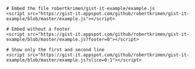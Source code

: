
    # Embed the file robertkrimen/gist-it-example/example.js
    <script src="https://gist-it.appspot.com/github/robertkrimen/gist-it-example/blob/master/example.js"></script>

    # Embed without a footer
    <script src="https://gist-it.appspot.com/github/robertkrimen/gist-it-example/blob/master/example.js?footer=0"></script>

    # Show only the first and second line
    <script src="https://gist-it.appspot.com/github/robertkrimen/gist-it-example/blob/master/example.js?slice=0:1"></script>
